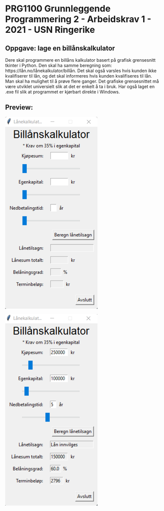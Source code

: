 <h1>PRG1100 Grunnleggende Programmering 2 - Arbeidskrav 1 - 2021 - USN Ringerike</h1>

<h2>Oppgave: lage en billånskalkulator</h2>
Dere skal programmere en billåns kalkulator basert på grafisk grensesnitt tkinter i Python. Den skal ha samme beregning som: https://lån.no/lånekalkulator/billån. Det skal også varsles hvis kunden ikke kvalifiserer til lån, og det skal informeres hvis kunden kvalifiseres til lån. Man skal ha mulighet til å prøve flere ganger. Det grafiske grensesnittet må være utviklet universielt slik at det er enkelt å ta i bruk. Har også laget en .exe fil slik at programmet er kjørbart direkte i Windows.

<h2>Preview:</h2>

![alt text](https://github.com/binariicodice/PRG1100-arbeidskrav1-21v/blob/main/1.png?raw=true)

![alt text](https://github.com/binariicodice/PRG1100-arbeidskrav1-21v/blob/main/2.png?raw=true)
